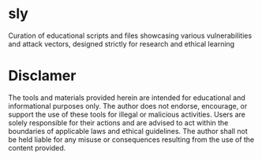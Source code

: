 # sly
Curation of educational scripts and files showcasing various vulnerabilities and attack vectors, designed strictly for research and ethical learning

# Disclamer 
The tools and materials provided herein are intended for educational and informational purposes only. The author does not endorse, encourage, or support the use of these tools for illegal or malicious activities. Users are solely responsible for their actions and are advised to act within the boundaries of applicable laws and ethical guidelines. The author shall not be held liable for any misuse or consequences resulting from the use of the content provided.

